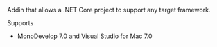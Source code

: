 Addin that allows a .NET Core project to support any target framework.

Supports

 - MonoDevelop 7.0 and Visual Studio for Mac 7.0